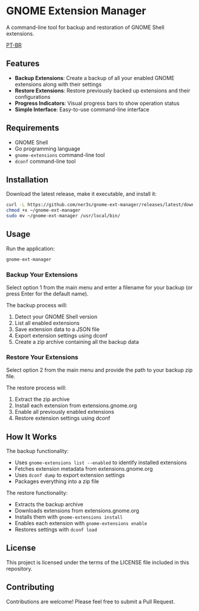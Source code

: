 # GNOME Extension Manager

A command-line tool for backup and restoration of GNOME Shell extensions.

[PT-BR](README_pt-BR.md)

## Features

- **Backup Extensions**: Create a backup of all your enabled GNOME extensions along with their settings
- **Restore Extensions**: Restore previously backed up extensions and their configurations
- **Progress Indicators**: Visual progress bars to show operation status
- **Simple Interface**: Easy-to-use command-line interface

## Requirements

- GNOME Shell
- Go programming language
- `gnome-extensions` command-line tool
- `dconf` command-line tool

## Installation

Download the latest release, make it executable, and install it:

```bash
curl -L https://github.com/ner3s/gnome-ext-manager/releases/latest/download/gnome-ext-manager -o ~/gnome-ext-manager
chmod +x ~/gnome-ext-manager
sudo mv ~/gnome-ext-manager /usr/local/bin/
```

## Usage

Run the application:

```bash
gnome-ext-manager
```

### Backup Your Extensions

Select option 1 from the main menu and enter a filename for your backup (or press Enter for the default name).

The backup process will:
1. Detect your GNOME Shell version
2. List all enabled extensions
3. Save extension data to a JSON file
4. Export extension settings using dconf
5. Create a zip archive containing all the backup data

### Restore Your Extensions

Select option 2 from the main menu and provide the path to your backup zip file.

The restore process will:
1. Extract the zip archive
2. Install each extension from extensions.gnome.org
3. Enable all previously enabled extensions
4. Restore extension settings using dconf

## How It Works

The backup functionality:
- Uses `gnome-extensions list --enabled` to identify installed extensions
- Fetches extension metadata from extensions.gnome.org
- Uses `dconf dump` to export extension settings
- Packages everything into a zip file

The restore functionality:
- Extracts the backup archive
- Downloads extensions from extensions.gnome.org
- Installs them with `gnome-extensions install`
- Enables each extension with `gnome-extensions enable`
- Restores settings with `dconf load`

## License

This project is licensed under the terms of the LICENSE file included in this repository.

## Contributing

Contributions are welcome! Please feel free to submit a Pull Request.
